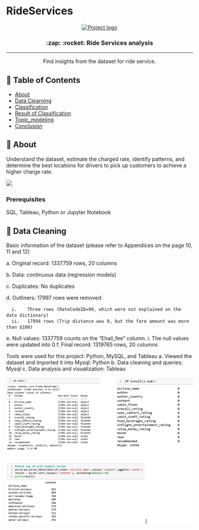 # RideServices

<p align="center">
  <a href="" rel="noopener">
 <img width=200px height=200px src="https://i.imgur.com/6wj0hh6.jpg" alt="Project logo"></a>
</p>

<h3 align="center">:zap: :rocket: Ride Services analysis </h3>


---

<p align="center">
Find insights from the dataset for ride service. 
    <br> 
</p>

## 📝 Table of Contents
- [About](#about)
- [Data Clearning](#data_leaning)
- [Classification](#classification)
- [Result of Classification](#result)
- [Topic_modeling](#topic_modeling)
- [Conclusion](#conclusion)


## 🧐 About <a name = "about"></a>
Understand the dataset, estimate the charged rate, identify patterns, and determine the best locations for drivers to pick up customers to achieve a higher charge rate.

<img src="https://media1.giphy.com/media/v1.Y2lkPTc5MGI3NjExenp5NnVnMmdrczF1enJuOTlzMWdncWw3d2p2dWtkamh6bTg0am1ydiZlcD12MV9pbnRlcm5hbF9naWZfYnlfaWQmY3Q9Zw/CnQ6jjqggL2Ar23XtQ/giphy.gif" width="450" />

### Prerequisites
SQL, Tableau, Python or Jupyter Notebook 


## 🔖 Data Cleaning <a name = "data_leaning"></a>

Basic information of the dataset (please refer to Appendices on the page 10, 11 and 12)

  a.	Original record: 1337759 rows, 20 columns
  
  b.	Data: continuous data (regression models)
  
  c.	Duplicates: No duplicates
  
  d.	Outliners: 17997 rows were removed
  
      i.	Three rows (RateCodeID=99, which were not explained on the data dictionary)
      ii.	17994 rows (Trip distance was 0, but the fare amount was more than $100)
  e.	Null values: 1337759 counts on the “Ehail_fee” column.
      i.	The null values were updated into 0 
  f.	Final record: 1319765 rows, 20 columns

Tools were used for this project: Python, MySQL, and Tableau
  a.	Viewed the dataset and imported it into Mysql: Python 
  b.	Data cleaning and queries: Mysql
  c.	Data analysis and visualization: Tableau





![image](https://github.com/YingHu1234/airline/blob/master/img/1.PNG)





